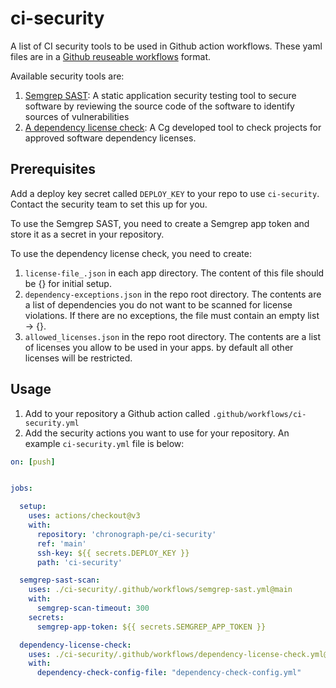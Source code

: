 # ci-security

A list of CI security tools to be used in Github action workflows. These yaml files are in a [Github reuseable workflows](https://docs.github.com/en/actions/using-workflows/reusing-workflows) format. 

Available security tools are:
1. [Semgrep SAST](https://semgrep.dev/): A static application security testing tool to secure software by reviewing the source code of the software to identify sources of vulnerabilities
2. [A dependency license check](https://github.com/chronograph-pe/dependency-track-gh-action): A Cg developed tool to check projects for approved software dependency licenses. 

## Prerequisites
Add a deploy key secret called `DEPLOY_KEY` to your repo to use `ci-security`. Contact the security team to set this up for you.

To use the Semgrep SAST, you need to create a Semgrep app token and store it as a secret in your repository. 

To use the dependency license check, you need to create:
1. `license-file_.json` in each app directory. The content of this file should be {} for initial setup.
2. `dependency-exceptions.json` in the repo root directory. The contents are a list of dependencies you do not want to be scanned for license violations. If there are no exceptions, the file must contain an empty list -> {}.
3. `allowed_licenses.json` in the repo root directory. The contents are a list of licenses you allow to be used in your apps. by default all other licenses will be restricted.


## Usage

1. Add to your repository a Github action called `.github/workflows/ci-security.yml` 
2. Add the security actions you want to use for your repository. An example `ci-security.yml` file is below:

```yaml
on: [push]


jobs:

  setup:
    uses: actions/checkout@v3
    with:
      repository: 'chronograph-pe/ci-security'
      ref: 'main'
      ssh-key: ${{ secrets.DEPLOY_KEY }}
      path: 'ci-security'

  semgrep-sast-scan:
    uses: ./ci-security/.github/workflows/semgrep-sast.yml@main
    with:
      semgrep-scan-timeout: 300
    secrets:
      semgrep-app-token: ${{ secrets.SEMGREP_APP_TOKEN }}

  dependency-license-check:
    uses: ./ci-security/.github/workflows/dependency-license-check.yml@main
    with:
      dependency-check-config-file: "dependency-check-config.yml"
      
```